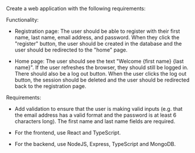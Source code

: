 Create a web application with the following requirements:

Functionality:

- Registration page: The user should be able to register with their first name, last name, email address, and password. When they click the "register" button, the user should be created in the database and the user should be redirected to the "home" page.

- Home page: The user should see the text "Welcome {first name} {last name}". If the user refreshes the browser, they should still be logged in. There should also be a log out button. When the user clicks the log out button, the session should be deleted and the user should be redirected back to the registration page.

Requirements:

- Add validation to ensure that the user is making valid inputs (e.g. that the email address has a valid format and the password is at least 6 characters long). The first name and last name fields are required.

- For the frontend, use React and TypeScript.

- For the backend, use NodeJS, Express, TypeScript and MongoDB.
